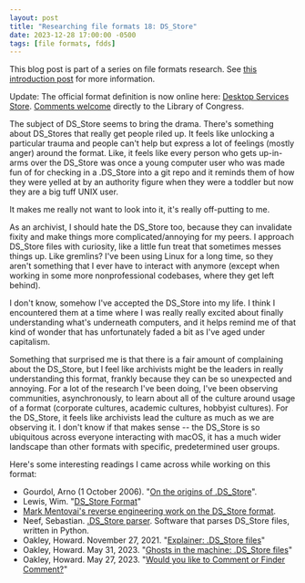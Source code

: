 ```yaml
---
layout: post
title: "Researching file formats 18: DS_Store"
date: 2023-12-28 17:00:00 -0500
tags: [file formats, fdds]
---
```


This blog post is part of a series on file formats research. See [this introduction post](https://bits.ashleyblewer.com/blog/2023/08/04/researching-file-formats-library-of-congress-sustainability-of-digital-formats/) for more information.

Update: The official format definition is now online here: [Desktop Services Store](https://www.loc.gov/preservation/digital/formats/fdd/fdd000597.shtml). [Comments welcome](https://www.loc.gov/preservation/digital/formats/contact_format.shtml) directly to the Library of Congress.

The subject of DS_Store seems to bring the drama. There's something about DS_Stores that really get people riled up. It feels like unlocking a particular trauma and people can't help but express a lot of feelings (mostly anger) around the format. Like, it feels like every person who gets up-in-arms over the DS_Store was once a young computer user who was made fun of for checking in a .DS_Store into a git repo and it reminds them of how they were yelled at by an authority figure when they were a toddler but now they are a big tuff UNIX user.

It makes me really not want to look into it, it's really off-putting to me.

As an archivist, I should hate the DS_Store too, because they can invalidate fixity and make things more complicated/annoying for my peers. I approach DS_Store files with curiosity, like a little fun treat that sometimes messes things up. Like gremlins? I've been using Linux for a long time, so they aren't something that I ever have to interact with anymore (except when working in some more nonprofessional codebases, where they get left behind).

I don't know, somehow I've accepted the DS_Store into my life. I think I encountered them at a time where I was really really excited about finally understanding what's underneath computers, and it helps remind me of that kind of wonder that has unfortunately faded a bit as I've aged under capitalism.

Something that surprised me is that there is a fair amount of complaining about the DS_Store, but I feel like archivists might be the leaders in really understanding this format, frankly because they can be so unexpected and annoying. For a lot of the research I've been doing, I've been observing communities, asynchronously, to learn about all of the culture around usage of a format (corporate cultures, academic cultures, hobbyist cultures). For the DS_Store, it feels like archivists lead the culture as much as we are observing it. I don't know if that makes sense -- the DS_Store is so ubiquitous across everyone interacting with macOS, it has a much wider landscape than other formats with specific, predetermined user groups.

Here's some interesting readings I came across while working on this format:
- Gourdol, Arno (1 October 2006). "[On the origins of .DS_Store](https://www.arno.org/on-the-origins-of-ds-store)". 
- Lewis, Wim. "[DS_Store Format](https://metacpan.org/dist/Mac-Finder-DSStore/view/DSStoreFormat.pod)" 
- [Mark Mentovai's reverse engineering work on the DS_Store format](https://wiki.mozilla.org/DS_Store_File_Format).
- Neef, Sebastian. [.DS_Store parser](https://github.com/gehaxelt/Python-dsstore). Software that parses DS_Store files, written in Python. 
- Oakley, Howard. November 27, 2021. "[Explainer: .DS_Store files](https://eclecticlight.co/2021/11/27/explainer-ds_store-files/)" 
- Oakley, Howard. May 31, 2023. "[Ghosts in the machine: .DS_Store files](https://eclecticlight.co/2023/05/31/ghosts-in-the-machine-ds_store-files/)" 
- Oakley, Howard. May 27, 2023. "[Would you like to Comment or Finder Comment?](https://eclecticlight.co/2023/05/27/would-you-like-to-comment-or-finder-comment/)" 